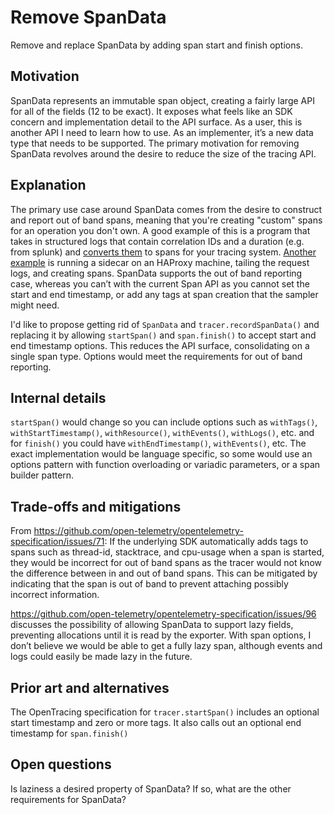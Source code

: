 # Remove SpanData

Remove and replace SpanData by adding span start and finish options.
 

## Motivation

SpanData represents an immutable span object, creating a fairly large API for all of the fields (12 to be exact). It exposes what feels like an SDK concern and implementation detail to the API surface. As a user, this is another API I need to learn how to use. As an implementer, it’s a new data type that needs to be supported. The primary motivation for removing SpanData revolves around the desire to reduce the size of the tracing API.

## Explanation

The primary use case around SpanData comes from the desire to construct and report out of band spans, meaning that you're creating "custom" spans for an operation you don't own. A good example of this is a program that takes in structured logs that contain correlation IDs and a duration (e.g. from splunk) and [converts them](https://github.com/lightstep/splunktospan/blob/master/splunktospan/span.py#L43) to spans for your tracing system. [Another example](https://github.com/lightstep/haproxy_log2span/blob/master/lib/lib.go#L292) is running a sidecar on an HAProxy machine, tailing the request logs, and creating spans. SpanData supports the out of band reporting case, whereas you can’t with the current Span API as you cannot set the start and end timestamp, or add any tags at span creation that the sampler might need.

I'd like to propose getting rid of `SpanData` and `tracer.recordSpanData()` and replacing it by allowing `startSpan()` and `span.finish()` to accept start and end timestamp options. This reduces the API surface, consolidating on a single span type. Options would meet the requirements for out of band reporting.

## Internal details

`startSpan()` would change so you can include options such as `withTags()`, `withStartTimestamp()`, `withResource()`, `withEvents()`, `withLogs()`, etc. and for `finish()` you could have `withEndTimestamp()`, `withEvents()`, etc. The exact implementation would be language specific, so some would use an options pattern with function overloading or variadic parameters, or a span builder pattern.

## Trade-offs and mitigations

From https://github.com/open-telemetry/opentelemetry-specification/issues/71: If the underlying SDK automatically adds tags to spans such as thread-id, stacktrace, and cpu-usage when a span is started, they would be incorrect for out of band spans as the tracer would not know the difference between in and out of band spans. This can be mitigated by indicating that the span is out of band to prevent attaching possibly incorrect information.

https://github.com/open-telemetry/opentelemetry-specification/issues/96 discusses the possibility of allowing SpanData to support lazy fields, preventing allocations until it is read by the exporter. With span options, I don’t believe we would be able to get a fully lazy span, although events and logs could easily be made lazy in the future.

## Prior art and alternatives

The OpenTracing specification for `tracer.startSpan()` includes an optional start timestamp and zero or more tags. It also calls out an optional end timestamp for `span.finish()`

## Open questions

Is laziness a desired property of SpanData? If so, what are the other requirements for SpanData? 